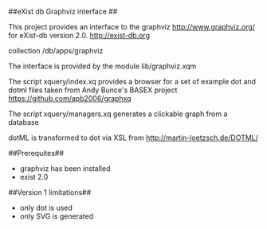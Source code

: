 ##eXist db Graphviz interface ##

This project provides an interface to the graphviz http://www.graphviz.org/ for eXist-db version 2.0. http://exist-db.org 

collection /db/apps/graphviz

The interface is provided by the module lib/graphviz.xqm

The script xquery/index.xq provides a browser for a set of example dot and dotml files taken from 
Andy Bunce's BASEX project https://github.com/apb2006/graphxq 

The script xquery/managers.xq generates a clickable graph from a database

dotML is transformed to dot via XSL from http://martin-loetzsch.de/DOTML/ 

##Prerequites##
- graphviz has been installed
- exist 2.0 

##Version 1 limitations##
- only dot is used
- only SVG is generated
